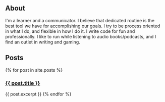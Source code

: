 ---
---

<h2> About </h2>

I'm a learner and a communicator. 
I believe that dedicated routine is the best tool we have for accomplishing our goals. 
I try to be process oriented in what I do, and flexible in how I do it. 
I write code for fun and professionally. 
I like to run while listening to audio books/podcasts, and I find an outlet in writing and gaming.

<h2> Posts </h2>

{% for post in site.posts %}
  <h3><a href="{{ post.url }}">{{ post.title }}</a></h3>
  {{ post.excerpt }}
{% endfor %}
